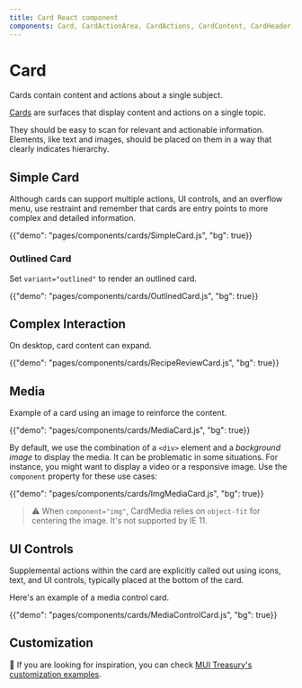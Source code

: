 ```yaml
---
title: Card React component
components: Card, CardActionArea, CardActions, CardContent, CardHeader, CardMedia, Collapse, Paper
---
```


# Card

<p class="description">Cards contain content and actions about a single subject.</p>

[Cards](https://material.io/design/components/cards.html) are surfaces that display content and actions on a single topic.

They should be easy to scan for relevant and actionable information. Elements, like text and images, should be placed on them in a way that clearly indicates hierarchy.

## Simple Card

Although cards can support multiple actions, UI controls, and an overflow menu, use restraint and remember that cards are entry points to more complex and detailed information.

{{"demo": "pages/components/cards/SimpleCard.js", "bg": true}}

### Outlined Card

Set `variant="outlined"` to render an outlined card.

{{"demo": "pages/components/cards/OutlinedCard.js", "bg": true}}

## Complex Interaction

On desktop, card content can expand.

{{"demo": "pages/components/cards/RecipeReviewCard.js", "bg": true}}

## Media

Example of a card using an image to reinforce the content.

{{"demo": "pages/components/cards/MediaCard.js", "bg": true}}

By default, we use the combination of a `<div>` element and a *background image* to display the media. It can be problematic in some situations. For instance, you might want to display a video or a responsive image. Use the `component` property for these use cases:

{{"demo": "pages/components/cards/ImgMediaCard.js", "bg": true}}

> ⚠️ When `component="img"`, CardMedia relies on `object-fit` for centering the image. It's not supported by IE 11.

## UI Controls

Supplemental actions within the card are explicitly called out using icons, text, and UI controls, typically placed at the bottom of the card.

Here's an example of a media control card.

{{"demo": "pages/components/cards/MediaControlCard.js", "bg": true}}

## Customization

👑 If you are looking for inspiration, you can check [MUI Treasury's customization examples](https://mui-treasury.com/components/card).

